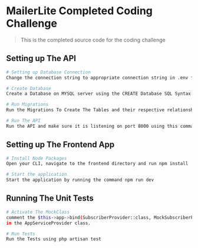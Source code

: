 # MailerLite Completed Coding Challenge

> This is the completed source code for the coding challenge

## Setting up The API

``` bash
# Setting up Database Connection
Change the connection string to appropriate connection string in .env file

# Create Database
Create a Database on MYSQL server using the CREATE Database SQL Syntax

# Run Migrations
Run the Migrations To Create The Tables and their respective relationships using php artisan migrate

# Run The API
Run the API and make sure it is listening on port 8000 using this command php artisan serve --port=8000
```

## Setting up The Frontend App

``` bash
# Install Node Packages
Open your CLI, navigate to the frontend directory and run npm install

# Start the application
Start the application by running the command npm run dev 
```

## Running The Unit Tests

``` bash
# Activate The MockClass
comment the $this->app->bind(SubscriberProvider::class, MockSubscriberProvider::class) and uncomment the $this->app->bind(SubscriberProvider::class, AppSubscriberProvider::class)
in the AppServiceProvider class.

# Run Tests
Run the Tests using php artisan test
```
